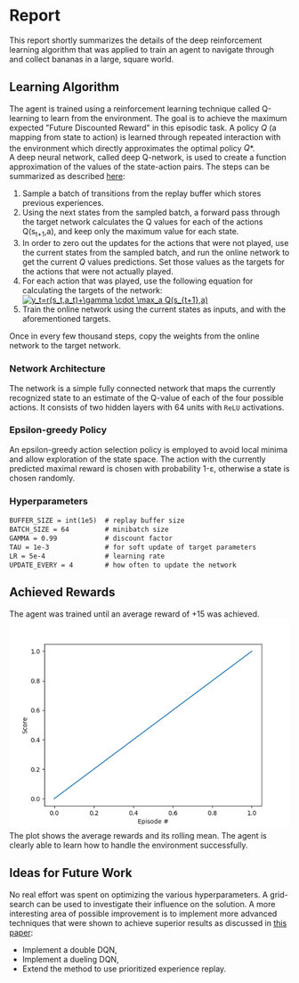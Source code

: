 # Report
This report shortly summarizes the details of the deep reinforcement learning algorithm that was applied
to train an agent to navigate through and collect bananas in a large, square world. 

## Learning Algorithm

The agent is trained using a reinforcement learning technique called Q-learning to learn from the environment. 
The goal is to achieve the maximum expected "Future Discounted Reward" in this episodic task.
A policy *Q* (a mapping from state to action) is learned through repeated interaction with the environment which directly approximates the optimal policy *Q<sup>*</sup>*.  
A deep neural network, called deep Q-network, is used to create a function approximation of the values of the state-action pairs. The steps can be summarized as described [here](https://nervanasystems.github.io/coach/algorithms/value_optimization/dqn/):


1. Sample a batch of transitions from the replay buffer which stores previous experiences.
2. Using the next states from the sampled batch, a forward pass through the target network calculates the Q values for each of the actions Q(s<sub>t+1</sub>,a), and keep only the maximum value for each state.
3. In order to zero out the updates for the actions that were not played, use the current states from the sampled batch, and run the online network to get the current *Q* values predictions. Set those values as the targets for the actions that were not actually played.
4. For each action that was played, use the following equation for calculating the targets of the network:​
<a href="https://www.codecogs.com/eqnedit.php?latex=y_t=r(s_t,a_t)&plus;\gamma&space;\cdot&space;\max_a&space;Q(s_{t&plus;1},a)" target="_blank"><img src="https://latex.codecogs.com/gif.latex?y_t=r(s_t,a_t)&plus;\gamma&space;\cdot&space;\max_a&space;Q(s_{t&plus;1},a)" title="y_t=r(s_t,a_t)+\gamma \cdot \max_a Q(s_{t+1},a)" /></a>
5. Train the online network using the current states as inputs, and with the aforementioned targets.

Once in every few thousand steps, copy the weights from the online network to the target network.

### Network Architecture
The network is a simple fully connected network that maps the currently recognized state to an estimate of the Q-value of each of the four possible actions.
It consists of two hidden layers with 64 units with `ReLU` activations.

### Epsilon-greedy Policy
An epsilon-greedy action selection policy is employed to avoid local minima and allow exploration of the state space. The action with the currently predicted maximal reward is chosen with probability 1-&epsilon;, otherwise a state is chosen randomly.

### Hyperparameters
```
BUFFER_SIZE = int(1e5)  # replay buffer size
BATCH_SIZE = 64         # minibatch size
GAMMA = 0.99            # discount factor
TAU = 1e-3              # for soft update of target parameters
LR = 5e-4               # learning rate 
UPDATE_EVERY = 4        # how often to update the network
```

## Achieved Rewards
The agent was trained until an average reward of +15 was achieved. 
![Scores](Score.png "Agent score over episodes")  
The plot shows the average rewards and its rolling mean. The agent is clearly able to learn how to handle the environment successfully.

## Ideas for Future Work
No real effort was spent on optimizing the various hyperparameters. A grid-search can be used to investigate their influence on the solution. A more interesting area of possible improvement is to implement more advanced techniques that were shown to
achieve superior results as discussed in [this paper](https://storage.googleapis.com/deepmind-media/dqn/DQNNaturePaper.pdf):
- Implement a double DQN, 
- Implement a dueling DQN, 
- Extend the method to use prioritized experience replay.